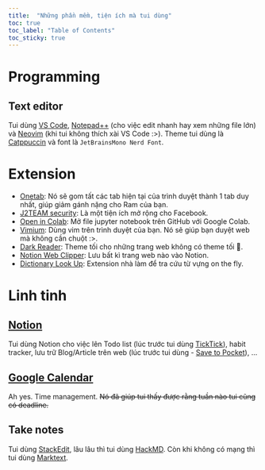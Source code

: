 ```yaml
---
title:  "Những phần mềm, tiện ích mà tui dùng"
toc: true
toc_label: "Table of Contents"
toc_sticky: true
---
```


# Programming
## Text editor
Tui dùng [VS Code](https://code.visualstudio.com/), [Notepad++](https://notepad-plus-plus.org/) (cho việc edit nhanh hay xem những file lớn) và [Neovim](https://neovim.io/) (khi tui không thích xài VS Code :>). Theme tui dùng là [Catppuccin](https://github.com/catppuccin/catppuccin) và font là `JetBrainsMono Nerd Font`.
# Extension
- [Onetab](https://www.one-tab.com/): Nó sẽ gom tất các tab hiện tại của trình duyệt thành 1 tab duy nhất, giúp giảm gánh nặng cho Ram của bạn.
- [J2TEAM security](https://chrome.google.com/webstore/detail/j2team-security/hmlcjjclebjnfohgmgikjfnbmfkigocc): Là một tiện ích mở rộng cho Facebook.
- [Open in Colab](https://chrome.google.com/webstore/detail/open-in-colab/iogfkhleblhcpcekbiedikdehleodpjo): Mở file jupyter notebook trên GitHub với Google Colab.
- [Vimium](https://vimium.github.io/): Dùng vim trên trình duyệt của bạn. Nó sẽ giúp bạn duyệt web mà không cần chuột :>.
- [Dark Reader](https://darkreader.org/): Theme tối cho những trang web không có theme tối 🥲.
- [Notion Web Clipper](https://www.notion.so/web-clipper): Lưu bất kì trang web nào vào Notion.
- [Dictionary Look Up](https://github.com/ngntrgduc/Dictionary-Look-Up): Extension nhà làm để tra cứu từ vựng on the fly.

# Linh tinh
## [Notion](https://www.notion.so/)
Tui dùng Notion cho việc lên Todo list (lúc trước tui dùng [TickTick](https://ticktick.com/)), habit tracker, lưu trữ Blog/Article trên web (lúc trước tui dùng - [Save to Pocket](https://chrome.google.com/webstore/detail/save-to-pocket/niloccemoadcdkdjlinkgdfekeahmflj)), ...

## [Google Calendar](https://calendar.google.com/)
Ah yes. Time management. ~~Nó đã giúp tui thấy được rằng tuần nào tui cũng có deadline.~~

## Take notes
Tui dùng [StackEdit](https://stackedit.io/app#), lâu lâu thì tui dùng [HackMD](https://hackmd.io/). Còn khi không có mạng thì tui dùng [Marktext](https://github.com/marktext/marktext).
